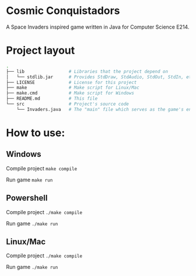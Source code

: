 # Cosmic Conquistadors
A Space Invaders inspired game written in Java for Computer Science E214.

# Project layout
```bash
.
├── lib                 # Libraries that the project depend on
│   └── stdlib.jar      # Provides StdDraw, StdAudio, StdOut, StdIn, etc.
├── LICENSE             # License for this project
├── make                # Make script for Linux/Mac
├── make.cmd            # Make script for Windows
├── README.md           # This file
└── src                 # Project's source code
    └── Invaders.java   # The "main" file which serves as the game's entry point
```

# How to use:
## Windows
Compile project
`make compile`

Run game
`make run`

## Powershell
Compile project
`./make compile`

Run game
`./make run`

## Linux/Mac
Compile project
`./make compile`

Run game
`./make run`
